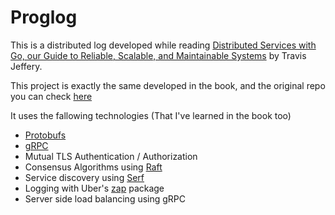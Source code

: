 # Proglog

This is a distributed log developed while reading [Distributed Services with Go, our Guide to Reliable, Scalable, and Maintainable Systems](https://pragprog.com/titles/tjgo/distributed-services-with-go/) by Travis Jeffery.

This project is exactly the same developed in the book, and the original repo you can check [here](https://github.com/travisjeffery/proglog)

It uses the fallowing technologies (That I've learned in the book too)

* [Protobufs](https://developers.google.com/protocol-buffers)
* [gRPC](https://grpc.io/)
* Mutual TLS Authentication / Authorization
* Consensus Algorithms using [Raft](https://github.com/hashicorp/raft)
* Service discovery using [Serf](https://github.com/hashicorp/serf)
* Logging with Uber's [zap](https://github.com/uber-go/zap) package
* Server side load balancing using gRPC